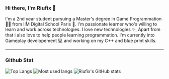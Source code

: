 ### Hi there, I'm Riufix 👋

I'm a 2nd year student pursuing a Master's degree in Game Programmation 👨‍🎓 from IIM Digital School Paris 🏫. I'm passionate learner who's willing to learn and work across technologies. I love new technologies ✨, Apart from that i also love to help people learning programmation. I'm currently into Gameplay developement 💻 and working on my C++ and blue print skills.

____________________________
### Github Stat
![Top Langs](https://github-readme-stats.vercel.app/api/top-langs/?username=riufix&layout=compact)
![Most used langs](https://github-readme-stats.vercel.app/api/top-langs/?username=riufix&layout=compact&theme=dark&bg_color=DEG,095228,000000,000000)
![Riufix's GitHub stats](https://github-readme-stats-sigma-five.vercel.app/api?username=riufix&count_private=true&theme=tokyonight&hide=contribs,prs)
<!--
**riufix/riufix** is a ✨ _special_ ✨ repository because its `README.md` (this file) appears on your GitHub profile.

Here are some ideas to get you started:

- 🔭 I’m currently working on ...
- 🌱 I’m currently learning ...
- 👯 I’m looking to collaborate on ...
- 🤔 I’m looking for help with ...
- 💬 Ask me about ...
- 📫 How to reach me: ...
- 😄 Pronouns: ...
- ⚡ Fun fact: ...
-->

